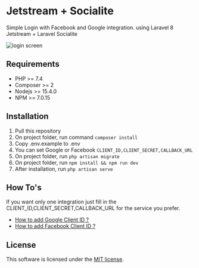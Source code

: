 # Jetstream + Socialite
Simple Login with Facebook and Google integration.
using Laravel 8 Jetstream + Laravel Socialite

![login screen](https://user-images.githubusercontent.com/7022294/112988075-00d4cc80-9196-11eb-8cb2-4542b2b27904.png)

## Requirements
- PHP >= 7.4
- Composer >= 2
- Nodejs >= 15.4.0
- NPM >= 7.0.15

## Installation
1. Pull this repository
1. On project folder, run command `composer install`
1. Copy .env.example to .env
1. You can set Google or Facebook `CLIENT_ID,CLIENT_SECRET,CALLBACK_URL`
1. On project folder, run `php artisan migrate`
1. On project folder, run `npm install && npm run dev`
1. After installation, run `php artisan serve`

## How To's
If you want only one integration just fill in the CLIENT_ID,CLIENT_SECRET,CALLBACK_URL for the service you prefer.
- [How to add Google Client ID ?](https://developers.google.com/identity/gsi/web/guides/get-google-api-clientid)
- [How to add Facebook Client ID ?](https://developers.facebook.com/docs/facebook-login/web)

## License
This software is licensed under the [MIT license](https://opensource.org/licenses/MIT).
